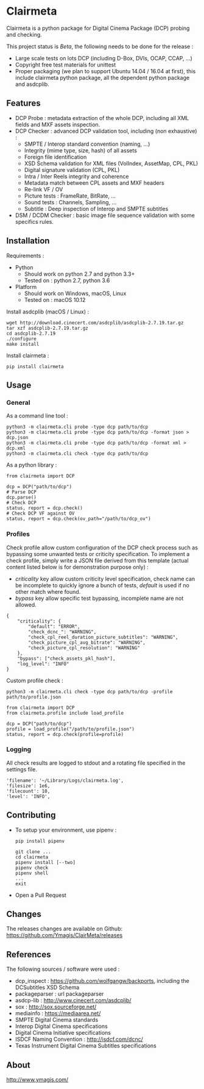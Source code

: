 # Clairmeta

Clairmeta is a python package for Digital Cinema Package (DCP) probing and checking.

This project status is *Beta*, the following needs to be done for the release :
- Large scale tests on lots DCP (including D-Box, DVIs, OCAP, CCAP, ...)
- Copyright free test materials for unittest
- Proper packaging (we plan to support Ubuntu 14.04 / 16.04 at first), this include
clairmeta python package, all the dependent python package and asdcplib.

## Features

* DCP Probe : metadata extraction of the whole DCP, including all XML fields
and MXF assets inspection.
* DCP Checker : advanced DCP validation tool, including (non exhaustive) :
  * SMPTE / Interop standard convention (naming, ...)
  * Integrity (mime type, size, hash) of all assets
  * Foreign file identification
  * XSD Schema validation for XML files (VolIndex, AssetMap, CPL, PKL)
  * Digital signature validation (CPL, PKL)
  * Intra / Inter Reels integrity and coherence
  * Metadata match between CPL assets and MXF headers
  * Re-link VF / OV
  * Picture tests : FrameRate, BitRate, ...
  * Sound tests : Channels, Sampling, ...
  * Subtitle : Deep inspection of Interop and SMPTE subtitles
* DSM / DCDM Checker : basic image file sequence validation with some
specifics rules.

## Installation

Requirements :
* Python
  * Should work on python 2.7 and python 3.3+
  * Tested on : python 2.7, python 3.6
* Platform
  * Should work on Windows, macOS, Linux
  * Tested on : macOS 10.12

Install asdcplib (macOS / Linux) :
```
wget http://download.cinecert.com/asdcplib/asdcplib-2.7.19.tar.gz
tar xzf asdcplib-2.7.19.tar.gz
cd asdcplib-2.7.19
./configure
make install
```

Install clairmeta :
```
pip install clairmeta
```

## Usage

### General

As a command line tool :
```
python3 -m clairmeta.cli probe -type dcp path/to/dcp
python3 -m clairmeta.cli probe -type dcp path/to/dcp -format json > dcp.json
python3 -m clairmeta.cli probe -type dcp path/to/dcp -format xml > dcp.xml
python3 -m clairmeta.cli check -type dcp path/to/dcp
```

As a python library :
```
from clairmeta import DCP

dcp = DCP("path/to/dcp")
# Parse DCP
dcp.parse()
# Check DCP
status, report = dcp.check()
# Check DCP VF against OV
status, report = dcp.check(ov_path="/path/to/dcp_ov")
```

### Profiles

Check profile allow custom configuration of the DCP check process such as
bypassing some unwanted tests or criticity specification. To implement a
check profile, simply write a JSON file derived from this template (actual
content listed below is for demonstration purpose only) :
* *criticality* key allow custom criticity level specification, check name can
be incomplete to quickly ignore a bunch of tests, *default* is used if no other
match where found.
* *bypass* key allow specific test bypassing, incomplete name are not allowed.
```
{
    "criticality": {
        "default": "ERROR",
        "check_dcnc_": "WARNING",
        "check_cpl_reel_duration_picture_subtitles": "WARNING",
        "check_picture_cpl_avg_bitrate": "WARNING",
        "check_picture_cpl_resolution": "WARNING"
    },
    "bypass": ["check_assets_pkl_hash"],
    "log_level": "INFO"
}
```

Custom profile check :
```
python3 -m clairmeta.cli check -type dcp path/to/dcp -profile path/to/profile.json
```

```
from clairmeta import DCP
from clairmeta.profile include load_profile

dcp = DCP("path/to/dcp")
profile = load_profile("/path/to/profile.json")
status, report = dcp.check(profile=profile)
```



### Logging

All check results are logged to stdout and a rotating file specified in the
settings file.

```
'filename': '~/Library/Logs/clairmeta.log',
'filesize': 1e6,
'filecount': 10,
'level': 'INFO',
```

## Contributing

* To setup your environment, use pipenv :
    ```
    pip install pipenv

    git clone ...
    cd clairmeta
    pipenv install [--two]
    pipenv check
    pipenv shell
    ...
    exit
    ```

* Open a Pull Request

## Changes

The releases changes are available on Github: https://github.com/Ymagis/ClairMeta/releases

## References

The following sources / software were used :
* dcp_inspect : https://github.com/wolfgangw/backports, including the
DCSubtitles XSD Schema
* packageparser : url packageparser
* asdcp-lib : http://www.cinecert.com/asdcplib/
* sox : http://sox.sourceforge.net/
* mediainfo : https://mediaarea.net/
* SMPTE Digital Cinema standards
* Interop Digital Cinema specifications
* Digital Cinema Initiative specifications
* ISDCF Naming Convention : http://isdcf.com/dcnc/
* Texas Instrument Digital Cinema Subtitles specifications

## About

http://www.ymagis.com/

